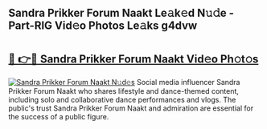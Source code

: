## Sandra Prikker Forum Naakt Le𝚊k𝚎d N𝚞𝚍e - Part-RIG Vid𝚎o Photos Le𝚊ks g4dvw

# <h2><a href="http://fb6hgmd.evod.top/?m=Sandra+Prikker+Forum+Naakt">🔗 👉🔴 Sandra Prikker Forum Naakt Vid𝚎o Ph𝚘t𝚘s</a></h2>

[![Sandra Prikker Forum Naakt N𝚞d𝚎s](https://i.imgur.com/8V9OHl7.gif)](http://fb6hgmd.evod.top/?m=Sandra+Prikker+Forum+Naakt)
Social media influencer Sandra Prikker Forum Naakt who shares lifestyle and dance-themed content, including solo and collaborative dance performances and vlogs. The public's trust Sandra Prikker Forum Naakt and admiration are essential for the success of a public figure. 
